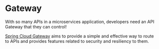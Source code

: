 # Gateway

With so many APIs in a microservices application, developers need an API Gateway that they can control!

[Spring Cloud Gateway](https://cloud.spring.io/spring-cloud-gateway/reference/html/) aims to provide a simple and effective way to route to APIs and provides features related to security and resiliency to them.

